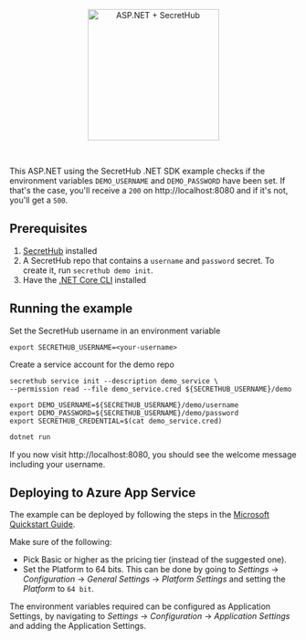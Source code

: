 <p align="center">
  <img src="https://secrethub.io/img/integrations/aspnet/github-banner.png?v1" alt="ASP.NET + SecretHub" height="230">
</p>
<br/>

This ASP.NET using the SecretHub .NET SDK example checks if the environment variables `DEMO_USERNAME` and `DEMO_PASSWORD` have been set. If that's the case, you'll receive a `200` on http://localhost:8080 and if it's not, you'll get a `500`.

## Prerequisites
1. [SecretHub](https://secrethub.io/docs/start/getting-started/#install) installed
1. A SecretHub repo that contains a `username` and `password` secret. To create it, run `secrethub demo init`.
1. Have the [.NET Core CLI](https://docs.microsoft.com/en-us/dotnet/core/tools/) installed

## Running the example

Set the SecretHub username in an environment variable
```
export SECRETHUB_USERNAME=<your-username>
```

Create a service account for the demo repo
```
secrethub service init --description demo_service \
--permission read --file demo_service.cred ${SECRETHUB_USERNAME}/demo
```

```
export DEMO_USERNAME=${SECRETHUB_USERNAME}/demo/username
export DEMO_PASSWORD=${SECRETHUB_USERNAME}/demo/password
export SECRETHUB_CREDENTIAL=$(cat demo_service.cred)
```

```bash
dotnet run
```

If you now visit http://localhost:8080, you should see the welcome message including your username.

## Deploying to Azure App Service
The example can be deployed by following the steps in the [Microsoft Quickstart Guide](https://docs.microsoft.com/en-us/azure/app-service/quickstart-dotnetcore). 

Make sure of the following:
- Pick Basic or higher as the pricing tier (instead of the suggested one).
- Set the Platform to 64 bits. This can be done by going to _Settings_ -> _Configuration_ -> _General Settings_ -> _Platform Settings_ and setting the _Platform_ to `64 bit`.

The environment variables required can be configured as Application Settings, by navigating to _Settings_ -> _Configuration_ -> _Application Settings_ and adding the Application Settings.
